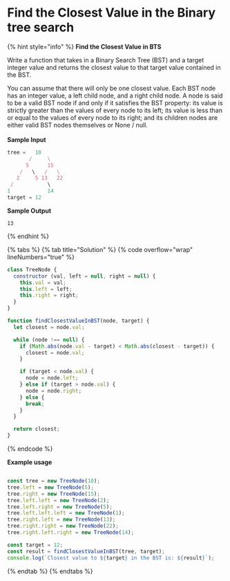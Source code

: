 # Find the Closest Value in the Binary tree search

{% hint style="info" %}
**Find the Closest Value in BTS**

Write a function that takes in a Binary Search Tree (BST) and a target integer value and returns the closest value to that target value contained in the BST.

You can assume that there will only be one closest value. Each BST node has an integer value, a left child node, and a right child node. A node is said to be a valid BST node if and only if it satisfies the BST property: its value is strictly greater than the values of every node to its left; its value is less than or equal to the values of every node to its right; and its children nodes are either valid BST nodes themselves or None / null.\
\
**Sample Input**

```javascript
tree =   10
       /     \
      5      15
    /   \   /   \
   2     5 13   22
 /           \
1            14
target = 12

```

**Sample Output**

```
13
```
{% endhint %}



{% tabs %}
{% tab title="Solution" %}
{% code overflow="wrap" lineNumbers="true" %}
```javascript
class TreeNode {
  constructor (val, left = null, right = null) {
    this.val = val;
    this.left = left;
    this.right = right;
  }
}

function findClosestValueInBST(node, target) {
  let closest = node.val;

  while (node !== null) {
    if (Math.abs(node.val - target) < Math.abs(closest - target)) {
      closest = node.val;
    }

    if (target < node.val) {
      node = node.left;
    } else if (target > node.val) {
      node = node.right;
    } else {
      break;
    }
  }

  return closest;
}
```
{% endcode %}

**Example usage**

```javascript

const tree = new TreeNode(10);
tree.left = new TreeNode(5);
tree.right = new TreeNode(15);
tree.left.left = new TreeNode(2);
tree.left.right = new TreeNode(5);
tree.left.left.left = new TreeNode(1);
tree.right.left = new TreeNode(13);
tree.right.right = new TreeNode(22);
tree.right.left.right = new TreeNode(14);

const target = 12;
const result = findClosestValueInBST(tree, target);
console.log(`Closest value to ${target} in the BST is: ${result}`);
```
{% endtab %}
{% endtabs %}
